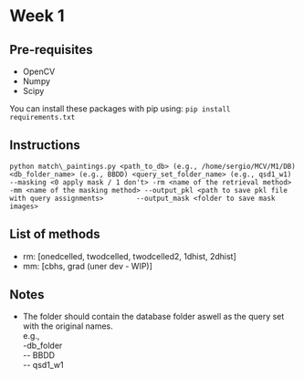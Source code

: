 # Week 1

## Pre-requisites
- OpenCV
- Numpy
- Scipy

You can install these packages with pip using: 
`pip install requirements.txt`

## Instructions
`python match\_paintings.py <path_to_db> (e.g., /home/sergio/MCV/M1/DB) <db_folder_name> (e.g., BBDD) <query_set_folder_name> (e.g., qsd1_w1) --masking <0 apply mask / 1 don't> -rm <name of the retrieval method> -mm <name of the masking method> --output_pkl <path to save pkl file with query assignments>        --output_mask <folder to save mask images>`

## List of methods
<ul>
    <li> rm: [onedcelled, twodcelled, twodcelled2, 1dhist, 2dhist]</li>
    <li> mm: [cbhs, grad (uner dev - WIP)]</li>
</ul>

## Notes
 - The folder should contain the database folder aswell as the query set with the original names. \
    e.g., \
    -db_folder \
    -- BBDD \
    -- qsd1_w1
